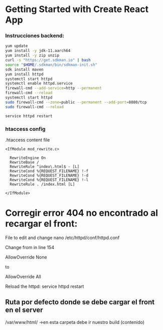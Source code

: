# Getting Started with Create React App

### Instrucciones backend:

```sh
yum update
yum install -y jdk-11.aarch64
yum install -y zip unzip
curl -s "https://get.sdkman.io" | bash
source "$HOME/.sdkman/bin/sdkman-init.sh"
sdk install maven
yum install httpd
systemctl start httpd
systemctl enable httpd.service
firewall-cmd --add-service=http --permanent
firewall-cmd --reload
systemctl start httpd
sudo firewall-cmd --zone=public --permanent --add-port=8080/tcp
sudo firewall-cmd --reload

service httpd restart
```

### htaccess config

.htaccess content file

```
<IfModule mod_rewrite.c>

  RewriteEngine On
  RewriteBase /
  RewriteRule ^index\.html$ - [L]
  RewriteCond %{REQUEST_FILENAME} !-f
  RewriteCond %{REQUEST_FILENAME} !-d
  RewriteCond %{REQUEST_FILENAME} !-l
  RewriteRule . /index.html [L]

</IfModule>

```

# Corregir error 404 no encontrado al recargar el front:

File to edit and change
nano /etc/httpd/conf/httpd.conf

Change from in line 154

AllowOverride None

to

AllowOverride All

Reload the httpd:
service httpd restart

## Ruta por defecto donde se debe cargar el front en el server

/var/www/html/
->en esta carpeta debe ir nuestro build (contenido)
